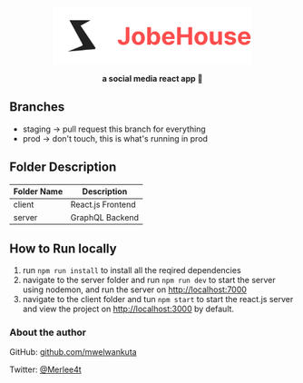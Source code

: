 <a href="https://jobehouse.vercel.app"><p align="center">
<img height=100 src="client/src/Resources/icon-with-text.svg"/>

</p></a>
<p align="center">
  <strong>a social media react app 🚀</strong>
</p>

## Branches

- staging -> pull request this branch for everything
- prod -> don't touch, this is what's running in prod

## Folder Description

| Folder Name | Description       |
| ----------- | ----------------- |
| client      | React.js Frontend |
| server      | GraphQL Backend   |

## How to Run locally

1. run `npm run install` to install all the reqired dependencies
2. navigate to the server folder and run `npm run dev` to start the server using nodemon, and run the server on [http://localhost:7000](http://localhost:7000)
3. navigate to the client folder and tun `npm start` to start the react.js server and view the project on [http://localhost:3000](http://localhost:3000) by default.

### About the author

GitHub: [github.com/mwelwankuta](https://github.com/mwelwankuta)

Twitter: [@Merlee4t](https://twitter.com/Merlee4t)
